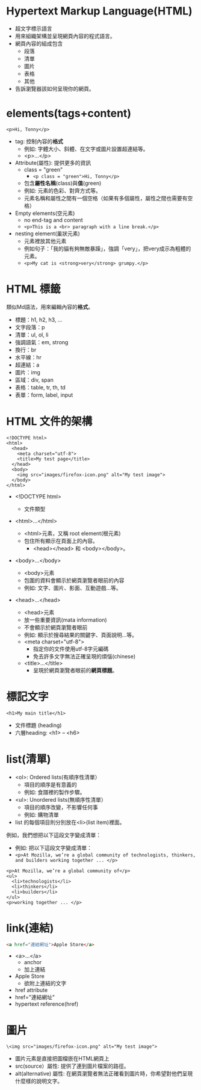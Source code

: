# Hypertext Markup Language(HTML)
- 超文字標示語言
- 用來組織架構並呈現網頁內容的程式語言。
 - 網頁內容的組成包含
    - 段落
    - 清單
    - 圖片
    - 表格
    - 其他
- 告訴瀏覽器該如何呈現你的網頁。

# elements(tags+content)
```<p>Hi, Tonny</p>```
- tag: 控制內容的**格式**
  - 例如: 字體大小、斜體、在文字或圖片設置超連結等。
  - \<p>...\</p>
- Attribute(屬性): 提供更多的資訊
  - class = "green"  
    - ```<p class = "green">Hi, Tonny</p>``` 
  - 包含**屬性名稱**(class)與**值**(green)
  - 例如: 元素的色彩、對齊方式等。
  - 元素名稱和屬性之間有一個空格（如果有多個屬性，屬性之間也需要有空格）
- Empty elements(空元素)
  - no end-tag and content
  - ```<p>This is a <br> paragraph with a line break.</p>``` 
- nesting element(巢狀元素)
  - 元素裡放其他元素
  - 例如句子：「我的貓有夠無敵暴躁」，強調「very」，把very成示為粗體的元素。
  - ```<p>My cat is <strong>very</strong> grumpy.</p>```
#  HTML 標籤
類似Md語法，用來編輯內容的**格式**。
- 標題：h1, h2, h3, ... 
- 文字段落：p
- 清單：ul, ol, li
- 強調語氣：em, strong
- 換行：br
- 水平線：hr
- 超連結：a
- 圖片：img
- 區域：div, span
- 表格：table, tr, th, td
- 表單：form, label, input
  
# HTML 文件的架構
```
<!DOCTYPE html>
<html>
  <head>
    <meta charset="utf-8">
    <title>My test page</title>
  </head>
  <body>
    <img src="images/firefox-icon.png" alt="My test image">
  </body>
</html>
```

- \<!DOCTYPE html>
  - 文件類型
  
- \<html>...\</html>
  - \<html>元素，又稱 root element(根元素)
  - 包住所有顯示在頁面上的內容。
    - \<head>\</head> 和 \<body>\</body>。 

- \<body>...\</body> 
  - \<body>元素
  - 包圍的資料會顯示於網頁瀏覽者眼前的內容
  - 例如: 文字、圖片、影面、互動遊戲...等。
  
- \<head>...\</head>
  - \<head>元素
  - 放一些重要資訊(mata information)
  - 不會顯示於網頁瀏覽者眼前
  - 例如: 顯示於搜尋結果的關鍵字、頁面說明...等。 
  - \<meta charset="utf-8">
    - 指定你的文件使用utf-8字元編碼
    - 免去許多文字無法正確呈現的煩惱(chinese)
  - \<title>...\</title> 
    - 呈現於網頁瀏覽者眼前的**網頁標題**。
# 標記文字
```
<h1>My main title</h1>
```
- 文件標題 (heading)
 - 六層heading: \<h1> – \<h6>

# list(清單)
- \<ol>: Ordered lists(有順序性清單）
  - 項目的順序是有意義的
  - 例如: 食譜裡的製作步驟。
- \<ul>: Unordered lists(無順序性清單） 
  - 項目的順序改變，不影響任何事
  - 例如: 購物清單
- list 的每個項目則分別放在\<li>(list item)裡面。

例如，我們想把以下這段文字變成清單：
- 例如: 把以下這段文字變成清單：
- ```<p>At Mozilla, we’re a global community of technologists, thinkers, and builders working together ... </p>```
```
<p>At Mozilla, we’re a global community of</p>
<ul>
  <li>technologists</li>
  <li>thinkers</li>
  <li>builders</li>
</ul>
<p>working together ... </p>
```
 
# link(連結)
```HTML
<a href="連結網址">Apple Store</a>
```
- \<a>...\</a>
  - anchor
  - 加上連結
- Apple Store
  - 欲附上連結的文字
- href attribute
 - href="連結網址"
 - hypertext reference(href)
 
# 圖片
```
\<img src="images/firefox-icon.png" alt="My test image">
```
- 圖片元素是直接把圖檔嵌在HTML網頁上
- src(source）屬性: 提供了連到圖片檔案的路徑。
- alt(alternative) 屬性: 在網頁瀏覽者無法正確看到圖片時，你希望對他們呈現什麼樣的說明文字。
